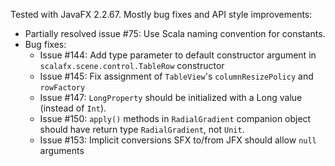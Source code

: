 Tested with JavaFX 2.2.67. Mostly bug fixes and API style improvements:

* Partially resolved issue #75: Use Scala naming convention for constants.
* Bug fixes:
  - Issue #144: Add type parameter to default constructor argument in `scalafx.scene.control.TableRow` constructor
  - Issue #145: Fix assignment of `TableView`'s `columnResizePolicy` and `rowFactory`
  - Issue #147: `LongProperty` should be initialized with a Long value (instead of `Int`).
  - Issue #150: `apply()` methods in `RadialGradient` companion object should have return type `RadialGradient`, not `Unit`.
  - Issue #153:  Implicit conversions SFX to/from JFX should allow `null` arguments

